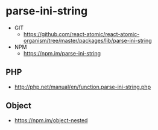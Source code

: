 parse-ini-string
===============
   * GIT
      * https://github.com/react-atomic/react-atomic-organism/tree/master/packages/lib/parse-ini-string 
   * NPM
      * https://npm.im/parse-ini-string

## PHP
   * http://php.net/manual/en/function.parse-ini-string.php

## Object
   * https://npm.im/object-nested

